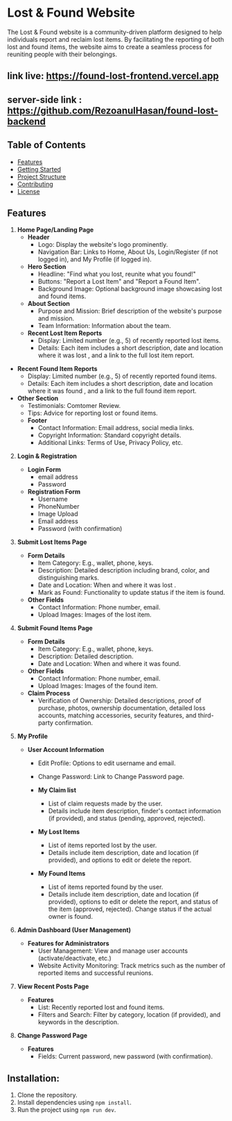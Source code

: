  # Lost & Found Website

The Lost & Found website is a community-driven platform designed to help individuals report and reclaim lost items. By facilitating the reporting of both lost and found items, the website aims to create a seamless process for reuniting people with their belongings.


## link live: https://found-lost-frontend.vercel.app
## server-side link : https://github.com/RezoanulHasan/found-lost-backend
## Table of Contents

- [Features](#features)
- [Getting Started](#getting-started)
- [Project Structure](#project-structure)
- [Contributing](#contributing)
- [License](#license)

## Features

1. **Home Page/Landing Page**
   - **Header**
     - Logo: Display the website's logo prominently.
     - Navigation Bar: Links to Home, About Us, Login/Register (if not logged in), and My Profile (if logged in).
   - **Hero Section**
     - Headline: "Find what you lost, reunite what you found!"
     - Buttons: "Report a Lost Item" and "Report a Found Item".
     - Background Image: Optional background image showcasing lost and found items.
   - **About Section**
     - Purpose and Mission: Brief description of the website's purpose and mission.
     - Team Information: Information about the team.
   - **Recent Lost Item Reports**
     - Display: Limited number (e.g., 5) of recently reported lost items.
     - Details: Each item includes a short description, date and location where it was lost , and a link to the full lost item report.
  - **Recent Found Item Reports**
     - Display: Limited number  (e.g., 5) of recently reported found items.
     - Details: Each item includes a short description, date and location where it was found , and a link to the full found item report.
- **Other Section**
     - Testimonials: Comtomer Review.
     - Tips: Advice for reporting lost or found items.
   - **Footer**
     - Contact Information: Email address, social media links.
     - Copyright Information: Standard copyright details.
     - Additional Links: Terms of Use, Privacy Policy, etc.

2. **Login & Registration**
   - **Login Form**
     -  email address
     - Password
   - **Registration Form**
     - Username
     - PhoneNumber
     - Image Upload
     - Email address
     - Password (with confirmation)

3. **Submit Lost Items Page**
   - **Form Details**
     - Item Category: E.g., wallet, phone, keys.
     - Description: Detailed description including brand, color, and distinguishing marks.
     - Date and Location: When and where it was lost .
     - Mark as Found: Functionality to update status if the item is found.
   - **Other Fields**
     - Contact Information: Phone number, email.
     - Upload Images: Images of the lost item.

4. **Submit Found Items Page**
   - **Form Details**
     - Item Category: E.g., wallet, phone, keys.
     - Description: Detailed description.
     - Date and Location: When and where it was found.
   - **Other Fields**
     - Contact Information: Phone number, email.
     - Upload Images: Images of the found item.
   - **Claim Process**
     - Verification of Ownership: Detailed descriptions, proof of purchase, photos, ownership documentation, detailed loss accounts, matching accessories, security features, and third-party confirmation.

5. **My Profile**
   - **User Account Information**
     - Edit Profile: Options to edit username and email.
     - Change Password: Link to Change Password page.
  
     - **My Claim list**
       - List of claim requests made by the user.
       - Details include item description, finder's contact information (if provided), and status (pending, approved, rejected).
     - **My Lost Items**
       - List of items reported lost by the user.
       - Details include item description, date and location (if provided), and options to edit or delete the report.
     - **My Found Items**
       - List of items reported found by the user.
       - Details include item description, date and location (if provided), options to edit or delete the report, and status of the item (approved, rejected). Change status if the actual owner is found.

6. **Admin Dashboard (User Management)**
   - **Features for Administrators**
     - User Management: View and manage user accounts (activate/deactivate, etc.)
     - Website Activity Monitoring: Track metrics such as the number of reported items and successful reunions.

7. **View Recent Posts Page**
   - **Features**
     - List: Recently reported lost and found items.
     - Filters and Search: Filter by category, location (if provided), and keywords in the description.

8. **Change Password Page**
   - **Features**
     - Fields: Current password, new password (with confirmation).




## Installation:

1. Clone the repository.
2. Install dependencies using `npm install`.
3. Run the project using `npm run dev`.
